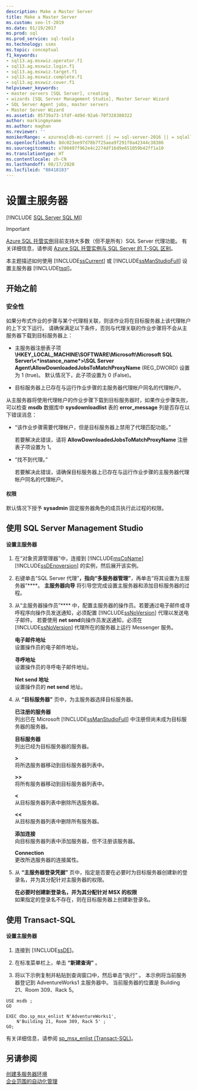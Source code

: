 ```yaml
---
description: Make a Master Server
title: Make a Master Server
ms.custom: seo-lt-2019
ms.date: 01/19/2017
ms.prod: sql
ms.prod_service: sql-tools
ms.technology: ssms
ms.topic: conceptual
f1_keywords:
- sql13.ag.msxwiz.operator.f1
- sql13.ag.msxwiz.login.f1
- sql13.ag.msxwiz.target.f1
- sql13.ag.msxwiz.complete.f1
- sql13.ag.msxwiz.cover.f1
helpviewer_keywords:
- master servers [SQL Server], creating
- wizards [SQL Server Management Studio], Master Server Wizard
- SQL Server Agent jobs, master servers
- Master Server Wizard
ms.assetid: 05739a73-1fdf-4d9d-92a6-70f328380322
author: markingmyname
ms.author: maghan
ms.reviewer: ''
monikerRange: = azuresqldb-mi-current || >= sql-server-2016 || = sqlallproducts-allversions
ms.openlocfilehash: 8dc023ee97d78b7f25aea9f291f0a42344c38386
ms.sourcegitcommit: e700497f962e4c2274df16d9e651059b42ff1a10
ms.translationtype: HT
ms.contentlocale: zh-CN
ms.lasthandoff: 08/17/2020
ms.locfileid: "88418183"
---
```

# <a name="make-a-master-server"></a>设置主服务器
[!INCLUDE [SQL Server SQL MI](../../includes/applies-to-version/sql-asdbmi.md)]

> [!IMPORTANT]  
> [Azure SQL 托管实例](https://docs.microsoft.com/azure/sql-database/sql-database-managed-instance)目前支持大多数（但不是所有）SQL Server 代理功能。 有关详细信息，请参阅 [Azure SQL 托管实例与 SQL Server 的 T-SQL 区别](https://docs.microsoft.com/azure/sql-database/sql-database-managed-instance-transact-sql-information#sql-server-agent)。

本主题描述如何使用 [!INCLUDE[ssCurrent](../../includes/sscurrent-md.md)] 或 [!INCLUDE[ssManStudioFull](../../includes/ssmanstudiofull-md.md)] 设置主服务器 [!INCLUDE[tsql](../../includes/tsql-md.md)]。  
  
## <a name="before-you-begin"></a><a name="BeforeYouBegin"></a>开始之前  
  
### <a name="security"></a><a name="Security"></a>安全性  
如果分布式作业的步骤与某个代理相关联，则该作业将在目标服务器上该代理帐户的上下文下运行。 请确保满足以下条件，否则与代理关联的作业步骤将不会从主服务器下载到目标服务器上：  
  
-   主服务器注册表子项 **\HKEY_LOCAL_MACHINE\SOFTWARE\Microsoft\Microsoft SQL Server\\<&#42;instance_name&#42;>\SQL Server Agent\AllowDownloadedJobsToMatchProxyName** (REG_DWORD) 设置为 1 (true)。 默认情况下，此子项设置为 0 (False)。  
  
-   目标服务器上已存在与运行作业步骤的主服务器代理帐户同名的代理帐户。  
  
从主服务器将使用代理帐户的作业步骤下载到目标服务器时，如果作业步骤失败，可以检查 **msdb** 数据库中 **sysdownloadlist** 表的 **error_message** 列是否存在以下错误消息：  
  
-   “该作业步骤需要代理帐户，但是目标服务器上禁用了代理匹配功能。”  
  
    若要解决此错误，请将 **AllowDownloadedJobsToMatchProxyName** 注册表子项设置为 1。  
  
-   “找不到代理。”  
  
    若要解决此错误，请确保目标服务器上已存在与运行作业步骤的主服务器代理帐户同名的代理帐户。  
  
#### <a name="permissions"></a><a name="Permissions"></a>权限  
默认情况下授予 **sysadmin** 固定服务器角色的成员执行此过程的权限。  
  
## <a name="using-sql-server-management-studio"></a><a name="SSMSProcedure"></a>使用 SQL Server Management Studio  
  
#### <a name="to-make-a-master-server"></a>设置主服务器  
  
1.  在“对象资源管理器”中，连接到 [!INCLUDE[msCoName](../../includes/msconame_md.md)] [!INCLUDE[ssDEnoversion](../../includes/ssdenoversion_md.md)] 的实例，然后展开该实例。  
  
2.  右键单击“SQL Server 代理”****，指向“多服务器管理”****，再单击“将其设置为主服务器”****。 **主服务器向导** 将引导您完成设置主服务器和添加目标服务器的过程。  
  
3.  从“主服务器操作员”**** 中，配置主服务器的操作员。若要通过电子邮件或寻呼程序向操作员发送通知，必须配置 [!INCLUDE[ssNoVersion](../../includes/ssnoversion-md.md)] 代理以发送电子邮件。 若要使用 **net send**向操作员发送通知，必须在 [!INCLUDE[ssNoVersion](../../includes/ssnoversion-md.md)] 代理所在的服务器上运行 Messenger 服务。  
  
    **电子邮件地址**  
    设置操作员的电子邮件地址。  
  
    **寻呼地址**  
    设置操作员的寻呼电子邮件地址。  
  
    **Net send 地址**  
    设置操作员的 **net send** 地址。  
  
4.  从 **“目标服务器”** 页中，为主服务器选择目标服务器。  
  
    **已注册的服务器**  
    列出已在 Microsoft [!INCLUDE[ssManStudioFull](../../includes/ssmanstudiofull-md.md)] 中注册但尚未成为目标服务器的服务器。  
  
    **目标服务器**  
    列出已经为目标服务器的服务器。  
  
    **>**  
    将所选服务器移动到目标服务器列表中。  
  
    **>>**  
    将所有服务器移动到目标服务器列表中。  
  
    **<**  
    从目标服务器列表中删除所选服务器。  
  
    **<<**  
    从目标服务器列表中删除所有服务器。  
  
    **添加连接**  
    向目标服务器列表中添加服务器，但不注册该服务器。  
  
    **Connection**  
    更改所选服务器的连接属性。  
  
5.  从 **“主服务器登录凭据”** 页中，指定是否要在必要时为目标服务器创建新的登录名，并为其分配针对主服务器的权限。  
  
    **在必要时创建新登录名，并为其分配针对 MSX 的权限**  
    如果指定的登录名不存在，则在目标服务器上创建新登录名。  
  
## <a name="using-transact-sql"></a><a name="TsqlProcedure"></a>使用 Transact-SQL  
  
#### <a name="to-make-a-master-server"></a>设置主服务器  
  
1.  连接到 [!INCLUDE[ssDE](../../includes/ssde_md.md)]。  
  
2.  在标准菜单栏上，单击 **“新建查询”** 。  
  
3.  将以下示例复制并粘贴到查询窗口中，然后单击“执行” 。 本示例将当前服务器登记到 AdventureWorks1 主服务器中。 当前服务器的位置是 Building 21、Room 309、Rack 5。  
  
```  
USE msdb ;  
GO  
  
EXEC dbo.sp_msx_enlist N'AdventureWorks1',   
    N'Building 21, Room 309, Rack 5' ;   
GO;  
```  
  
有关详细信息，请参阅 [sp_msx_enlist (Transact-SQL)](https://msdn.microsoft.com/ceb3b2bc-0cc4-48d8-9bdc-6a809556e35f)。  
  
## <a name="see-also"></a>另请参阅  
[创建多服务器环境](../../ssms/agent/create-a-multiserver-environment.md)  
[企业范围的自动化管理](../../ssms/agent/automated-administration-across-an-enterprise.md)  
  
